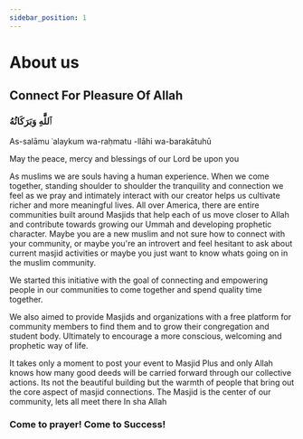 ```yaml
---
sidebar_position: 1
---
```


# About us

## Connect For Pleasure Of Allah

### ٱللَّٰهِ وَبَرَكَاتُهُ

As-salāmu ʿalaykum wa-raḥmatu -llāhi wa-barakātuhū

May the peace, mercy and blessings of our Lord be upon you

As muslims we are souls having a human experience. When we come together, standing shoulder to shoulder the tranquility and connection we feel as we pray and intimately interact with our creator helps us cultivate richer and more meaningful lives.
All over America, there are entire communities built around Masjids that help each of us move closer to Allah and contribute towards growing our Ummah and developing prophetic character. Maybe you are a new muslim and not sure how to connect with your community, or maybe you're an introvert and feel hesitant to ask about current masjid activities or maybe you just want to know whats going on in the muslim community. 

We started this initiative with the goal of connecting and empowering people in our communities to come together and spend quality time together. 

We also aimed to provide Masjids and organizations with a free platform for community members to find them and to grow their congregation and student body. Ultimately to encourage a more conscious, welcoming and prophetic way of life. 

It takes only a moment to post your event to Masjid Plus and only Allah knows how many good deeds will be carried forward through our collective actions. Its not the beautiful building but the warmth of people that bring out the core aspect of masjid connections. The Masjid is the center of our community, lets all meet there In sha Allah

### Come to prayer! Come to Success!
